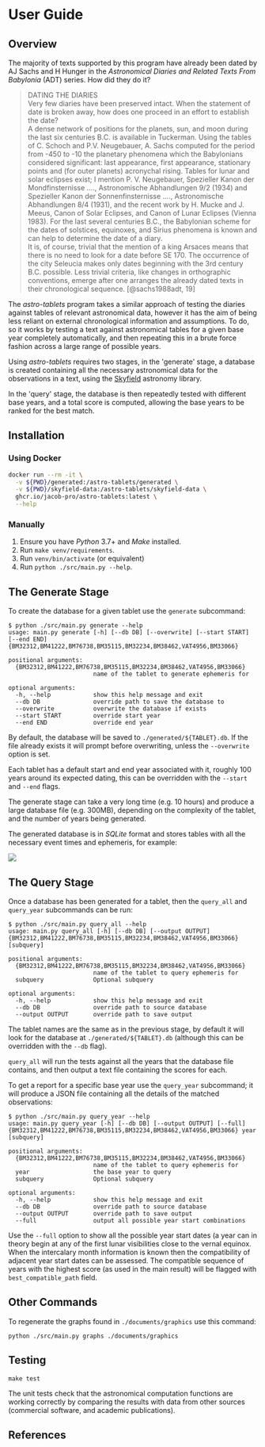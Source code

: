 # User Guide

## Overview

The majority of texts supported by this program have already been dated by AJ Sachs and H Hunger in the
*Astronomical Diaries and Related Texts From Babylonia* (ADT) series. How did they do it?

> DATING THE DIARIES <br />
  Very few diaries have been preserved intact. When the statement of date is broken
  away, how does one proceed in an effort to establish the date?  <br />
  A dense network of positions for the planets, sun, and moon during the last six
  centuries B.C. is available in Tuckerman. Using the tables of C. Schoch and P.V.
  Neugebauer, A. Sachs computed for the period from -450 to -10 the planetary phenomena
  which the Babylonians considered significant: last appearance, first appearance,
  stationary points and (for outer planets) acronychal rising. Tables for lunar and solar
  eclipses exist; I mention P. V. Neugebauer, Spezieller Kanon der Mondfinsternisse ....,
  Astronomische Abhandlungen 9/2 (1934) and Spezieller Kanon der Sonnenfinsternisse
  ...., Astronomische Abhandlungen 8/4 (1931), and the recent work by H. Mucke and J.
  Meeus, Canon of Solar Eclipses, and Canon of Lunar Eclipses (Vienna 1983). For the last
  several centuries B.C., the Babylonian scheme for the dates of solstices, equinoxes, and
  Sirius phenomena is known and can help to determine the date of a diary. <br />
  It is, of course, trivial that the mention of a king Arsaces means that there is no need
  to look for a date before SE 170. The occurrence of the city Seleucia makes only dates
  beginning with the 3rd century B.C. possible. Less trivial criteria, like changes in orthographic
  conventions, emerge after one arranges the already dated texts in their chronological
  sequence. [@sachs1988adt, 19]

The *astro-tablets* program takes a similar approach of testing the diaries against tables of relevant
astronomical data, however it has the aim of being less reliant on
external chronological information and assumptions. 
To do, so it works by testing a text against astronomical tables for a given base year completely automatically,
and then repeating this in a brute force fashion across a large range of possible years.

Using *astro-tablets* requires two stages, in the 'generate' stage, a database is created containing
all the necessary astronomical data for the observations in a text, 
using the [Skyfield](https://rhodesmill.org/skyfield/) astronomy library.

In the 'query' stage, the database is then repeatedly tested with different base years,
and a total score is computed, allowing the base years to be ranked for the best match.

## Installation

### Using Docker

```bash
docker run --rm -it \
  -v ${PWD}/generated:/astro-tablets/generated \
  -v ${PWD}/skyfield-data:/astro-tablets/skyfield-data \
  ghcr.io/jacob-pro/astro-tablets:latest \
  --help
```

### Manually

1. Ensure you have *Python* 3.7+ and *Make* installed.
2. Run `make venv/requirements`.
3. Run `venv/bin/activate` (or equivalent)
4. Run `python ./src/main.py --help`.

## The Generate Stage

To create the database for a given tablet use the `generate` subcommand:

```
$ python ./src/main.py generate --help 
usage: main.py generate [-h] [--db DB] [--overwrite] [--start START] [--end END] {BM32312,BM41222,BM76738,BM35115,BM32234,BM38462,VAT4956,BM33066}

positional arguments:
  {BM32312,BM41222,BM76738,BM35115,BM32234,BM38462,VAT4956,BM33066}
                        name of the tablet to generate ephemeris for

optional arguments:
  -h, --help            show this help message and exit
  --db DB               override path to save the database to
  --overwrite           overwrite the database if exists
  --start START         override start year
  --end END             override end year

```

By default, the database will be saved to `./generated/${TABLET}.db`. If the file already exists
it will prompt before overwriting, unless the `--overwrite` option is set.

Each tablet has a default start and end year associated with it, roughly 100 years around its expected
dating, this can be overridden with the `--start` and `--end` flags.

The generate stage can take a very long time (e.g. 10 hours) and produce a large database file (e.g. 300MB),
depending on the complexity of the tablet, and the number of years being generated.

The generated database is in *SQLite* format and stores tables with all the necessary event times and ephemeris,
for example:

![](img/events_table_example.png)

## The Query Stage

Once a database has been generated for a tablet, then the `query_all` and  `query_year` subcommands can be run:

```
$ python ./src/main.py query_all --help
usage: main.py query_all [-h] [--db DB] [--output OUTPUT] {BM32312,BM41222,BM76738,BM35115,BM32234,BM38462,VAT4956,BM33066} [subquery]

positional arguments:
  {BM32312,BM41222,BM76738,BM35115,BM32234,BM38462,VAT4956,BM33066}
                        name of the tablet to query ephemeris for
  subquery              Optional subquery

optional arguments:
  -h, --help            show this help message and exit
  --db DB               override path to source database
  --output OUTPUT       override path to save output
```

The tablet names are the same as in the previous stage, by default it will look for the database at
`./generated/${TABLET}.db` (although this can be overridden with the `--db` flag).

`query_all` will run the tests against all the years that the database file contains, and then output a text file
containing the scores for each.

To get a report for a specific base year use the `query_year` subcommand; it will produce a JSON file containing 
all the details of the matched observations:

```
$ python ./src/main.py query_year --help
usage: main.py query_year [-h] [--db DB] [--output OUTPUT] [--full] {BM32312,BM41222,BM76738,BM35115,BM32234,BM38462,VAT4956,BM33066} year [subquery]

positional arguments:
  {BM32312,BM41222,BM76738,BM35115,BM32234,BM38462,VAT4956,BM33066}
                        name of the tablet to query ephemeris for
  year                  the base year to query
  subquery              Optional subquery

optional arguments:
  -h, --help            show this help message and exit
  --db DB               override path to source database
  --output OUTPUT       override path to save output
  --full                output all possible year start combinations
```

Use the `--full` option to show all the possible year start dates (a year can in theory begin at any of the first lunar 
visibilities close to the vernal equinox. 
When the intercalary month information is known then the compatibility of adjacent year start dates can be assessed.
The compatible sequence of years with the highest score (as used in the main result) will be flagged with 
`best_compatible_path` field. 

## Other Commands

To regenerate the graphs found in `./documents/graphics` use this command:

```
python ./src/main.py graphs ./documents/graphics
```

## Testing

```
make test
```

The unit tests check that the astronomical computation functions are working correctly by comparing the results with 
data from other sources (commercial software, and academic publications).

## References
